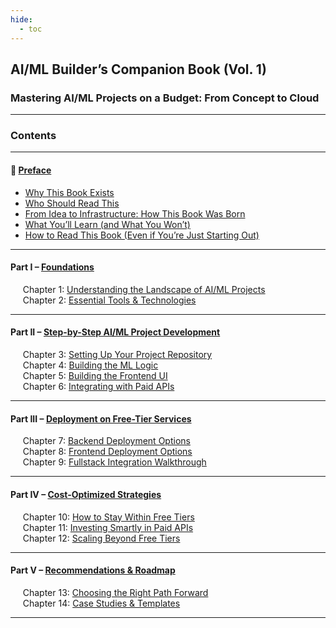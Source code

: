 ```yaml
---
hide:
  - toc
---
```


## **AI/ML Builder’s Companion Book (Vol. 1)**
### Mastering AI/ML Projects on a Budget: From Concept to Cloud

---

### **Contents**

---

#### 📖 [Preface](Preface.md)

* [Why This Book Exists](Preface.md#why-this-book-exists)
* [Who Should Read This](Preface.md#who-should-read-this)
* [From Idea to Infrastructure: How This Book Was Born](Preface.md#from-idea-to-infrastructure-how-this-book-was-born)
* [What You’ll Learn (and What You Won’t)](Preface.md#what-youll-learn-and-what-you-wont)
* [How to Read This Book (Even if You’re Just Starting Out)](Preface.md#how-to-read-this-book-even-if-youre-just-starting-out)

---

#### Part I – [Foundations](Book1_PartI_overview.md)

&nbsp;&nbsp;&nbsp;&nbsp; Chapter 1: [Understanding the Landscape of AI/ML Projects](Book1_chapter1.md)  
&nbsp;&nbsp;&nbsp;&nbsp; Chapter 2: [Essential Tools & Technologies](Book1_chapter2.md)  

---

#### Part II – [Step-by-Step AI/ML Project Development](Book1_PartII_overview.md)

&nbsp;&nbsp;&nbsp;&nbsp; Chapter 3: [Setting Up Your Project Repository](Book1_chapter3.md)  
&nbsp;&nbsp;&nbsp;&nbsp; Chapter 4: [Building the ML Logic](Book1_chapter4.md)  
&nbsp;&nbsp;&nbsp;&nbsp; Chapter 5: [Building the Frontend UI](Book1_chapter5.md)  
&nbsp;&nbsp;&nbsp;&nbsp; Chapter 6: [Integrating with Paid APIs](Book1_chapter6.md)  

---

#### Part III – [Deployment on Free-Tier Services](Book1_PartIII_overview.md)

&nbsp;&nbsp;&nbsp;&nbsp; Chapter 7: [Backend Deployment Options](Book1_chapter7.md)  
&nbsp;&nbsp;&nbsp;&nbsp; Chapter 8: [Frontend Deployment Options](Book1_chapter8.md)  
&nbsp;&nbsp;&nbsp;&nbsp; Chapter 9: [Fullstack Integration Walkthrough](Book1_chapter9.md)  

---

#### Part IV – [Cost-Optimized Strategies](Book1_PartIV_overview.md)

&nbsp;&nbsp;&nbsp;&nbsp; Chapter 10: [How to Stay Within Free Tiers](Book1_chapter10.md)  
&nbsp;&nbsp;&nbsp;&nbsp; Chapter 11: [Investing Smartly in Paid APIs](Book1_chapter11.md)  
&nbsp;&nbsp;&nbsp;&nbsp; Chapter 12: [Scaling Beyond Free Tiers](Book1_chapter12.md)  

---

#### Part V – [Recommendations & Roadmap](Book1_PartV_overview.md)

&nbsp;&nbsp;&nbsp;&nbsp; Chapter 13: [Choosing the Right Path Forward](Book1_chapter13.md)  
&nbsp;&nbsp;&nbsp;&nbsp; Chapter 14: [Case Studies & Templates](Book1_chapter14.md)  

---
